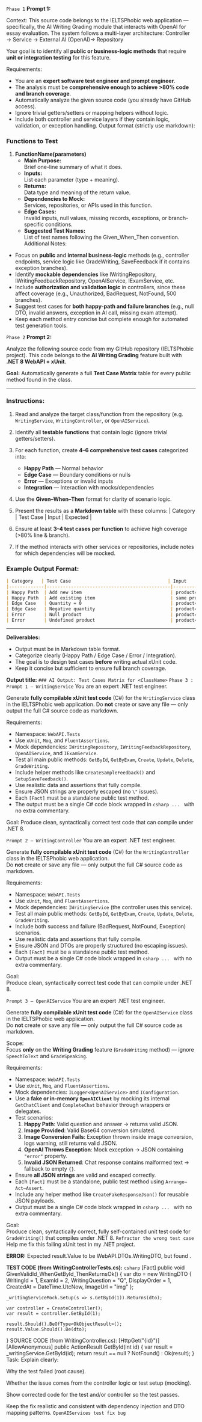 ﻿`Phase 1`
**Prompt 1:**

Context: This source code belongs to the IELTSPhobic web application — specifically, the AI Writing Grading module that interacts with OpenAI for essay evaluation. The system follows a multi-layer architecture: Controller → Service -> External AI (OpenAI)→ Repository 

Your goal is to identify all **public or business-logic methods** that require **unit or integration testing** for this feature.

Requirements:

* You are an **expert software test engineer and prompt engineer**.
* The analysis must be **comprehensive enough to achieve >80% code and branch coverage**.
* Automatically analyze the given source code (you already have GitHub access).
* Ignore trivial getters/setters or mapping helpers without logic.
* Include both controller and service layers if they contain logic, validation, or exception handling.
Output format (strictly use markdown):
### Functions to Test
1. **FunctionName(parameters)**
   - **Main Purpose:**  
     Brief one-line summary of what it does.
   - **Inputs:**  
     List each parameter (type + meaning).
   - **Returns:**  
     Data type and meaning of the return value.
   - **Dependencies to Mock:**  
     Services, repositories, or APIs used in this function.
   - **Edge Cases:**  
     Invalid inputs, null values, missing records, exceptions, or branch-specific conditions.
   - **Suggested Test Names:**  
     List of test names following the Given_When_Then convention.
Additional Notes:
* Focus on **public** and **internal business-logic** methods (e.g., controller endpoints, service logic like GradeWriting, SaveFeedback if it contains exception branches).
* Identify **mockable dependencies** like IWritingRepository, IWritingFeedbackRepository, OpenAIService, IExamService, etc.
* Include **authorization and validation logic** in controllers, since these affect coverage (e.g., Unauthorized, BadRequest, NotFound, 500 branches).
* Suggest test cases for **both happy-path and failure branches** (e.g., null DTO, invalid answers, exception in AI call, missing exam attempt).
* Keep each method entry concise but complete enough for automated test generation tools.

`Phase 2`
**Prompt 2:**


Analyze the following source code from my GitHub repository (IELTSPhobic project).
This code belongs to the **AI Writing Grading** feature built with **.NET 8 WebAPI + xUnit**.

**Goal:** Automatically generate a full **Test Case Matrix** table for every public method found in the class.

---

### Instructions:

1. Read and analyze the target class/function from the repository (e.g. `WritingService`, `WritingController`, or `OpenAIService`).
2. Identify all **testable functions** that contain logic (ignore trivial getters/setters).
3. For each function, create **4–6 comprehensive test cases** categorized into:

   * **Happy Path** — Normal behavior
   * **Edge Case** — Boundary conditions or nulls
   * **Error** — Exceptions or invalid inputs
   * **Integration** — Interaction with mocks/dependencies
4. Use the **Given–When–Then** format for clarity of scenario logic.
5. Present the results as a **Markdown table** with these columns:
   | Category | Test Case | Input | Expected |
6. Ensure at least **3–4 test cases per function** to achieve high coverage (>80% line & branch).
7. If the method interacts with other services or repositories, include notes for which dependencies will be mocked.


### Example Output Format:

```markdown
| Category   | Test Case                                    | Input                                  | Expected                          |
|-------------|----------------------------------------------|----------------------------------------|------------------------------------|
| Happy Path  | Add new item                                 | product={id:1, price:100}, qty=2       | items.length = 1                   |
| Happy Path  | Add existing item                            | same product, qty=3                    | quantity updated to 5              |
| Edge Case   | Quantity = 0                                 | product={...}, qty=0                   | throws Error                       |
| Edge Case   | Negative quantity                            | product={...}, qty=-5                  | throws Error                       |
| Error       | Null product                                 | product=null, qty=1                    | throws Error                       |
| Error       | Undefined product                            | product=undefined, qty=1               | throws Error                       |
```

---

**Deliverables:**

* Output must be in Markdown table format.
* Categorize clearly (Happy Path / Edge Case / Error / Integration).
* The goal is to design test cases **before** writing actual xUnit code.
* Keep it concise but sufficient to ensure full branch coverage.

**Output title:**
`### AI Output: Test Cases Matrix for <ClassName>`
`Phase 3 :`
`Prompt 1 – WritingService`
You are an expert .NET test engineer.

Generate **fully compilable xUnit test code** (C#) for the `WritingService` class in the IELTSPhobic web application.
Do **not** create or save any file — only output the full C# source code as markdown.

Requirements:
- Namespace: `WebAPI.Tests`
- Use `xUnit`, `Moq`, and `FluentAssertions`.
- Mock dependencies: `IWritingRepository`, `IWritingFeedbackRepository`, `OpenAIService`, and `IExamService`.
- Test all main public methods: `GetById`, `GetByExam`, `Create`, `Update`, `Delete`, `GradeWriting`.
- Include helper methods like `CreateSampleFeedback()` and `SetupSaveFeedback()`.
- Use realistic data and assertions that fully compile.
- Ensure JSON strings are properly escaped (no `\"` issues).
- Each `[Fact]` must be a standalone public test method.
- The output must be a single C# code block wrapped in ```csharp ... ``` with no extra commentary.

Goal:
Produce clean, syntactically correct test code that can compile under .NET 8.


`Prompt 2 – WritingController`
You are an expert .NET test engineer.

Generate **fully compilable xUnit test code** (C#) for the `WritingController` class in the IELTSPhobic web application.  
Do **not** create or save any file — only output the full C# source code as markdown.

Requirements:
- Namespace: `WebAPI.Tests`
- Use `xUnit`, `Moq`, and `FluentAssertions`.
- Mock dependencies: `IWritingService` (the controller uses this service).
- Test all main public methods: `GetById`, `GetByExam`, `Create`, `Update`, `Delete`, `GradeWriting`.
- Include both success and failure (BadRequest, NotFound, Exception) scenarios.
- Use realistic data and assertions that fully compile.
- Ensure JSON and DTOs are properly structured (no escaping issues).
- Each `[Fact]` must be a standalone public test method.
- Output must be a single C# code block wrapped in ```csharp ... ``` with no extra commentary.

Goal:  
Produce clean, syntactically correct test code that can compile under .NET 8.

`Prompt 3 – OpenAIService`
You are an expert .NET test engineer.

Generate **fully compilable xUnit test code** (C#) for the `OpenAIService` class in the IELTSPhobic web application.  
Do **not** create or save any file — only output the full C# source code as markdown.

Scope:  
Focus **only** on the **Writing Grading** feature (`GradeWriting` method) — ignore `SpeechToText` and `GradeSpeaking`.

Requirements:
- Namespace: `WebAPI.Tests`
- Use `xUnit`, `Moq`, and `FluentAssertions`.
- Mock dependencies: `ILogger<OpenAIService>` and `IConfiguration`.
- Use a **fake or in-memory `OpenAIClient`** by mocking its internal `GetChatClient` and `CompleteChat` behavior through wrappers or delegates.
- Test scenarios:
  1. **Happy Path**: Valid question and answer → returns valid JSON.
  2. **Image Provided**: Valid Base64 conversion simulated.
  3. **Image Conversion Fails**: Exception thrown inside image conversion, logs warning, still returns valid JSON.
  4. **OpenAI Throws Exception**: Mock exception → JSON containing `"error"` property.
  5. **Invalid JSON Returned**: Chat response contains malformed text → fallback to empty `{}`.
- Ensure **all JSON strings** are valid and escaped correctly.
- Each `[Fact]` must be a standalone, public test method using `Arrange–Act–Assert`.
- Include any helper method like `CreateFakeResponseJson()` for reusable JSON payloads.
- Output must be a single C# code block wrapped in ```csharp ... ``` with no extra commentary.

Goal:  
Produce clean, syntactically correct, fully self-contained unit test code for `GradeWriting()` that compiles under .NET 8.
`Refractor the wrong test case`
Help me fix this failing xUnit test in my .NET project.

**ERROR:**
Expected result.Value to be WebAPI.DTOs.WritingDTO, but found <null>.

**TEST CODE (from WritingControllerTests.cs):**
`csharp`
[Fact]
public void GivenValidId_WhenGetById_ThenReturnsOk()
{
    var dto = new WritingDTO
    {
        WritingId = 1,
        ExamId = 2,
        WritingQuestion = "Q",
        DisplayOrder = 1,
        CreatedAt = DateTime.UtcNow,
        ImageUrl = "img"
    };

    _writingServiceMock.Setup(s => s.GetById(1)).Returns(dto);

    var controller = CreateController();
    var result = controller.GetById(1);

    result.Should().BeOfType<OkObjectResult>();
    result.Value.Should().Be(dto);
}
SOURCE CODE (from WritingController.cs):
[HttpGet("{id}")]
[AllowAnonymous]
public ActionResult<WritingDTO> GetById(int id)
{
    var result = _writingService.GetById(id);
    return result == null ? NotFound() : Ok(result);
}
Task: Explain clearly:

Why the test failed (root cause).

Whether the issue comes from the controller logic or test setup (mocking).

Show corrected code for the test and/or controller so the test passes.

Keep the fix realistic and consistent with dependency injection and DTO mapping patterns.
`OpenAIServices test fix bug`
